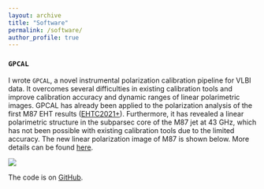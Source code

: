 ```yaml
---
layout: archive
title: "Software"
permalink: /software/
author_profile: true
---
```


### `GPCAL`

I wrote `GPCAL`, a novel instrumental polarization calibration pipeline for VLBI data. It overcomes several difficulties in existing calibration tools and improve calibration accuracy and dynamic ranges of linear polarimetric images. GPCAL has already been applied to the polarization analysis of the first M87 EHT results ([EHTC2021+](https://ui.adsabs.harvard.edu/abs/2021ApJ...910L..12E/abstract)). Furthermore, it has revealed a linear polarimetric structure in the subparsec core of the M87 jet at 43 GHz, which has not been possible with existing calibration tools due to the limited accuracy. The new linear polarization image of M87 is shown below. More details can be found [here](https://ui.adsabs.harvard.edu/abs/2021arXiv210713243P/abstract).

![](http://jhparkastro.github.io/files/M87pol.png)

The code is on [GitHub](https://github.com/jhparkastro/gpcal).

